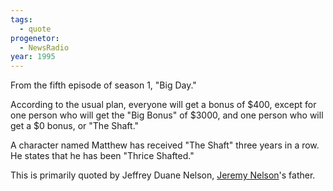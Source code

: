 ```yaml
---
tags:
  - quote
progenetor:
  - NewsRadio
year: 1995
---
```

From the fifth episode of season 1, "Big Day."

According to the usual plan, everyone will get a bonus of $400, except for one person who will get the "Big Bonus" of $3000, and one person who will get a $0 bonus, or "The Shaft."

A character named Matthew has received "The Shaft" three years in a row. He states that he has been "Thrice Shafted."

This is primarily quoted by Jeffrey Duane Nelson, [Jeremy Nelson](Jeremy%20Nelson.md)'s father.